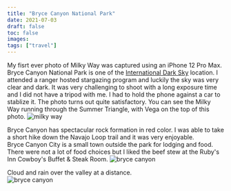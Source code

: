 ```yaml
---
title: "Bryce Canyon National Park"
date: 2021-07-03
draft: false
toc: false
images:
tags: ["travel"] 
---
```


My fisrt ever photo of Milky Way was captured using an iPhone 12 Pro Max. Bryce Canyon National Park is one of the [International Dark Sky](https://darksky.org/) location. I attended a ranger hosted stargazing program and luckily the sky was very clear and dark. It was very challenging to shoot with a long exposure time and I did not have a tripod with me. I had to hold the phone against a car to stablize it. The photo turns out quite satisfactory. You can see the Milky Way running through the Summer Triangle, with Vega on the top of this photo. 
![milky way](/bryce/bryce-milkyway.jpg)  


Bryce Canyon has spectacular rock formation in red color. I was able to take a short hike down the Navajo Loop trail and it was very enjoyable.  
Bryce Canyon City is a small town outside the park for lodging and food. There were not a lot of food choices but I liked the beef stew at the Ruby's Inn Cowboy's Buffet & Steak Room.
![bryce canyon](/bryce/bryce.jpg)  


Cloud and rain over the valley at a distance.  
![bryce canyon](/bryce/bryce2.jpg)  

